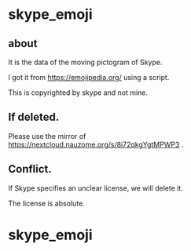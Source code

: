 # skype_emoji

## about

It is the data of the moving pictogram of Skype.

I got it from https://emojipedia.org/ using a script.

This is copyrighted by skype and not mine.

## If deleted.

Please use the mirror of https://nextcloud.nauzome.org/s/8i72qkgYgtMPWP3 .

## Conflict.

If Skype specifies an unclear license, we will delete it.

The license is absolute.
# skype_emoji
